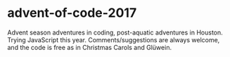# advent-of-code-2017
Advent season adventures in coding, post-aquatic adventures in Houston. Trying JavaScript this year. Comments/suggestions are always welcome, and the code is free as in Christmas Carols and Glüwein.

